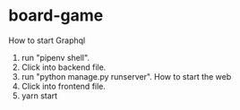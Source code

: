 # board-game
How to start Graphql
1. run "pipenv shell".
2. Click into backend file.
3. run "python manage.py runserver".
How to start the web
1. Click into frontend file.
2. yarn start
